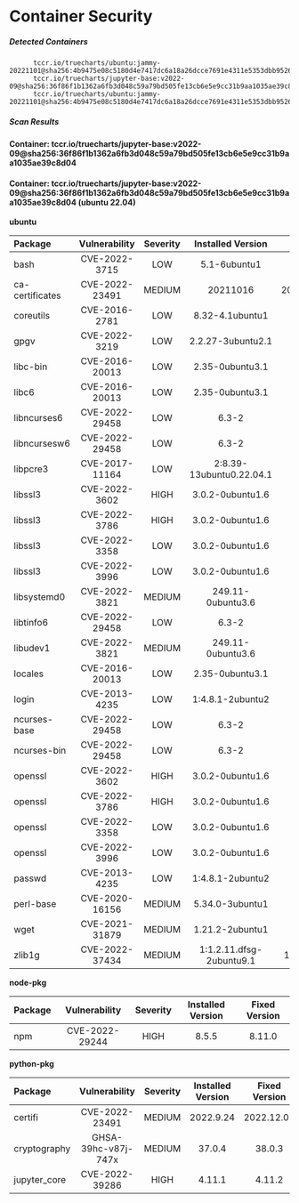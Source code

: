 # Container Security

##### Detected Containers

          tccr.io/truecharts/ubuntu:jammy-20221101@sha256:4b9475e08c5180d4e7417dc6a18a26dcce7691e4311e5353dbb952645c5ff43f
          tccr.io/truecharts/jupyter-base:v2022-09@sha256:36f86f1b1362a6fb3d048c59a79bd505fe13cb6e5e9cc31b9aa1035ae39c8d04
          tccr.io/truecharts/ubuntu:jammy-20221101@sha256:4b9475e08c5180d4e7417dc6a18a26dcce7691e4311e5353dbb952645c5ff43f

##### Scan Results

**Container: tccr.io/truecharts/jupyter-base:v2022-09@sha256:36f86f1b1362a6fb3d048c59a79bd505fe13cb6e5e9cc31b9aa1035ae39c8d04**

#### Container: tccr.io/truecharts/jupyter-base:v2022-09@sha256:36f86f1b1362a6fb3d048c59a79bd505fe13cb6e5e9cc31b9aa1035ae39c8d04 (ubuntu 22.04)
    

**ubuntu**

      
| Package         |    Vulnerability   |   Severity  |  Installed Version | Fixed Version |
|:----------------|:------------------:|:-----------:|:------------------:|:-------------:|
| bash         |    CVE-2022-3715   |   LOW  |  5.1-6ubuntu1 |  |
| ca-certificates         |    CVE-2022-23491   |   MEDIUM  |  20211016 | 20211016ubuntu0.22.04.1 |
| coreutils         |    CVE-2016-2781   |   LOW  |  8.32-4.1ubuntu1 |  |
| gpgv         |    CVE-2022-3219   |   LOW  |  2.2.27-3ubuntu2.1 |  |
| libc-bin         |    CVE-2016-20013   |   LOW  |  2.35-0ubuntu3.1 |  |
| libc6         |    CVE-2016-20013   |   LOW  |  2.35-0ubuntu3.1 |  |
| libncurses6         |    CVE-2022-29458   |   LOW  |  6.3-2 |  |
| libncursesw6         |    CVE-2022-29458   |   LOW  |  6.3-2 |  |
| libpcre3         |    CVE-2017-11164   |   LOW  |  2:8.39-13ubuntu0.22.04.1 |  |
| libssl3         |    CVE-2022-3602   |   HIGH  |  3.0.2-0ubuntu1.6 | 3.0.2-0ubuntu1.7 |
| libssl3         |    CVE-2022-3786   |   HIGH  |  3.0.2-0ubuntu1.6 | 3.0.2-0ubuntu1.7 |
| libssl3         |    CVE-2022-3358   |   LOW  |  3.0.2-0ubuntu1.6 | 3.0.2-0ubuntu1.7 |
| libssl3         |    CVE-2022-3996   |   LOW  |  3.0.2-0ubuntu1.6 |  |
| libsystemd0         |    CVE-2022-3821   |   MEDIUM  |  249.11-0ubuntu3.6 |  |
| libtinfo6         |    CVE-2022-29458   |   LOW  |  6.3-2 |  |
| libudev1         |    CVE-2022-3821   |   MEDIUM  |  249.11-0ubuntu3.6 |  |
| locales         |    CVE-2016-20013   |   LOW  |  2.35-0ubuntu3.1 |  |
| login         |    CVE-2013-4235   |   LOW  |  1:4.8.1-2ubuntu2 | 1:4.8.1-2ubuntu2.1 |
| ncurses-base         |    CVE-2022-29458   |   LOW  |  6.3-2 |  |
| ncurses-bin         |    CVE-2022-29458   |   LOW  |  6.3-2 |  |
| openssl         |    CVE-2022-3602   |   HIGH  |  3.0.2-0ubuntu1.6 | 3.0.2-0ubuntu1.7 |
| openssl         |    CVE-2022-3786   |   HIGH  |  3.0.2-0ubuntu1.6 | 3.0.2-0ubuntu1.7 |
| openssl         |    CVE-2022-3358   |   LOW  |  3.0.2-0ubuntu1.6 | 3.0.2-0ubuntu1.7 |
| openssl         |    CVE-2022-3996   |   LOW  |  3.0.2-0ubuntu1.6 |  |
| passwd         |    CVE-2013-4235   |   LOW  |  1:4.8.1-2ubuntu2 | 1:4.8.1-2ubuntu2.1 |
| perl-base         |    CVE-2020-16156   |   MEDIUM  |  5.34.0-3ubuntu1 | 5.34.0-3ubuntu1.1 |
| wget         |    CVE-2021-31879   |   MEDIUM  |  1.21.2-2ubuntu1 |  |
| zlib1g         |    CVE-2022-37434   |   MEDIUM  |  1:1.2.11.dfsg-2ubuntu9.1 | 1:1.2.11.dfsg-2ubuntu9.2 |

**node-pkg**

      
| Package         |    Vulnerability   |   Severity  |  Installed Version | Fixed Version |
|:----------------|:------------------:|:-----------:|:------------------:|:-------------:|
| npm         |    CVE-2022-29244   |   HIGH  |  8.5.5 | 8.11.0 |

**python-pkg**

      
| Package         |    Vulnerability   |   Severity  |  Installed Version | Fixed Version |
|:----------------|:------------------:|:-----------:|:------------------:|:-------------:|
| certifi         |    CVE-2022-23491   |   MEDIUM  |  2022.9.24 | 2022.12.07 |
| cryptography         |    GHSA-39hc-v87j-747x   |   MEDIUM  |  37.0.4 | 38.0.3 |
| jupyter_core         |    CVE-2022-39286   |   HIGH  |  4.11.1 | 4.11.2 |

